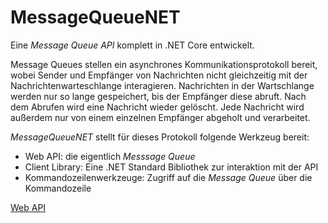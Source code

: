 # MessageQueueNET

Eine *Message Queue API* komplett in .NET Core entwickelt.

Message Queues stellen ein asynchrones Kommunikationsprotokoll bereit, wobei Sender und Empfänger von Nachrichten nicht gleichzeitig mit der Nachrichtenwarteschlange interagieren.
Nachrichten in der Wartschlange werden nur so lange gespeichert, bis der Empfänger diese abruft. Nach dem Abrufen wird eine Nachricht wieder gelöscht.
Jede Nachricht wird außerdem nur von einem einzelnen Empfänger abgeholt und verarbeitet.

*MessageQueueNET* stellt für dieses Protokoll folgende Werkzeug bereit:

* Web API: die eigentlich *Messsage Queue*
* Client Library: Eine .NET Standard Bibliothek zur interaktion mit der API
* Kommandozeilenwerkzeuge: Zugriff auf die *Message Queue* über die Kommandozeile

[Web API](api/api_de.md)